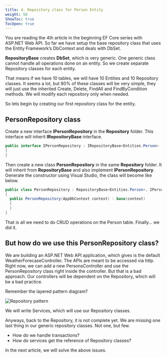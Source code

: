 ```yaml
---
title: 4. Repository class for Person Entity
weight: 50
ShowToc: true
TocOpen: true
---
```


You are reading the 4th article in the beginning EF Core series with ASP.NET Web API. So far we have setup the base repository class that uses the Entity Framework’s DbContext and deals with DbSet<Entity>.

**RepositoryBase<Person>** creates **DbSet<Person>**, which is very generic. One generic class cannot handle all operations done on an entity. So we create separate Repository classes for each entity.

That means if we have 10 tables, we will have 10 Entities and 10 Repository classes. It seems a lot, but 80% of these classes will be very simple, they will just use the inherited Create, Delete, FindAll and FindByCondition methods. We will modify each repository only when needed.

So lets begin by creating our first repository class for the entity.

## PersonRepository class

Create a new interface **IPersonRepository** in the **Repository** folder. This interface will inherit **IRepositoryBase<Person>** interface.

```cs
public interface IPersonRepository : IRepositoryBase<Entities.Person>
{
}
```

Then create a new class **PersonRepository** in the same **Repository** folder. It will inherit from **RepositoryBase<Person>** and also implement **IPersonRepository**. Generate the constructor using Visual Studio, the class will become like below.

```cs
public class PersonRepository : RepositoryBase<Entities.Person>, IPersonRepository
{
  public PersonRepository(AppDbContext context) : base(context)
  {
  }
}
```

That is all we need to do CRUD operations on the Person table. Finally… we did it.

## But how do we use this PersonRepository class?

We are building an ASP.NET Web API application, which gives is the default WeatherForecaseController. The APIs are meant to be accessed via http. Right now, we can add a new PersonsController and use the PersonRepository class right inside the controller. But that is a bad approach. Our controllers will be dependent on the Repository, which will be a bad practice.

Remember the layered pattern diagram?

![Repository pattern](/images/blog/Repository-pattern.jpg "Repository pattern")

We will write Services, which will use our Repository classes.

Anyways, back to the Repository, it is not complete yet. We are missing one last thing in our generic repository classes. Not one, but few.

- How do we handle transactions?
- How do services get the reference of Repository classes?

In the next article, we will solve the above issues.